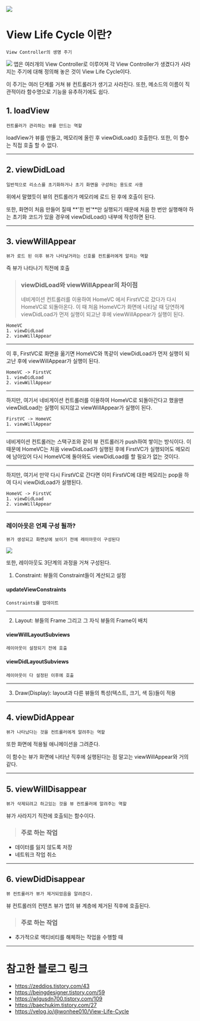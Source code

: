 ![](https://velog.velcdn.com/images/blooper20/post/4f7b8741-164e-4617-b482-f223dbc1428b/image.png)

# View Life Cycle 이란?

```
View Controller의 생명 주기
```

![](https://velog.velcdn.com/images/blooper20/post/8351868c-776e-4645-a554-51422422bb1e/image.png)
앱은 여러개의 View Controller로 이루어져 각 View Controller가 생겼다가 사라지는 주기에 대해 정의해 놓은 것이 View Life Cycle이다.

이 주기는 여러 단계를 거쳐 뷰 컨트롤러가 생기고 사라진다.
또한, 메소드의 이름이 직관적이라 함수명으로 기능을 유추하기에도 쉽다.

## 1. loadView

```
컨트롤러가 관리하는 뷰를 만드는 역할
```

loadView가 뷰를 만들고, 메모리에 올린 후 viewDidLoad() 호출한다.
또한, 이 함수는 직접 호출 할 수 없다.

---

## 2. viewDidLoad

```
일반적으로 리소스를 초기화하거나 초기 화면을 구성하는 용도로 사용
```

위에서 말했듯이 뷰의 컨트롤러가 메모리에 로드 된 후에 호출이 된다.

또한, 화면이 처음 만들어 질때 **'한 번'**만 실행되기 때문에 처음 한 번만 실행해야 하는 초기화 코드가 있을 경우에 viewDidLoad() 내부에 작성하면 된다.

---

## 3. viewWillAppear

```
뷰가 로드 된 이후 뷰가 나타날거라는 신호를 컨트롤러에게 알리는 역할
```

즉 뷰가 나타나기 직전에 호출

> ### viewDidLoad와 viewWillAppear의 차이점
>
> 네비게이션 컨트롤러를 이용하여 HomeVC 에서 FirstVC로 갔다가 다시 HomeVC로 되돌아온다.
> 이 때 처음 HomeVC가 화면에 나타날 때 당연하게 viewDidLoad가 먼저 실행이 되고난 후에 viewWillAppear가 실행이 된다.

```
HomeVC
1. viewDidLoad
2. viewWillAppear
```

---

이 후, FirstVC로 화면을 옮기면 HomeVC와 똑같이 viewDidLoad가 먼저 실행이 되고난 후에 viewWillAppear가 실행이 된다.

```
HomeVC -> FirstVC
1. viewDidLoad
2. viewWillAppear
```

---

하지만, 여기서 네비게이션 컨트롤러를 이용하여 HomeVC로 되돌아간다고 했을땐 viewDidLoad는 실행이 되지않고 viewWillAppear가 실행이 된다.

```
FirstVC -> HomeVC
1. viewWillAppear
```

---

네비게이션 컨트롤러는 스택구조와 같이 뷰 컨트롤러가 push하여 쌓이는 방식이다.
이 때문에 HomeVC는 처음 viewDidLoad가 실행된 후에 FirstVC가 실행되어도 메모리에 남아있어 다시 HomeVC에 돌아와도 viewDidLoad를 할 필요가 없는 것이다.

---

하지만, 여기서 만약 다시 FirstVC로 간다면 이미 FirstVC에 대한 메모리는 pop을 하여 다시 viewDidLoad가 실행된다.

```
HomeVC -> FirstVC
1. viewDidLoad
2. viewWillAppear
```

---

### 레이아웃은 언제 구성 될까?

```
뷰가 생성되고 화면상에 보이기 전에 레이아웃이 구성된다
```

![](https://velog.velcdn.com/images/blooper20/post/39b55db8-52a7-487b-a456-91cdfb4c4283/image.png)

또한, 레이아웃도 3단계의 과정을 거쳐 구성된다.

1. Constraint: 뷰들의 Constraint들이 계산되고 설정

#### updateViewConstraints

```
Constraints를 업데이트
```

---

2. Layout: 뷰들의 Frame 그리고 그 자식 뷰들의 Frame이 배치

#### viewWillLayoutSubviews

```
레이아웃이 설정되기 전에 호출
```

#### viewDidLayoutSubviews

```
레이아웃이 다 설정된 이후에 호출
```

---

3. Draw(Display): layout과 다른 뷰들의 특성(텍스트, 크기, 색 등)들이 적용

---

## 4. viewDidAppear

```
뷰가 나타났다는 것을 컨트롤러에게 알려주는 역할
```

또한 화면에 적용될 애니메이션을 그려준다.

이 함수는 뷰가 화면에 나타난 직후에 실행된다는 점 말고는 viewWillAppear와 거의 같다.

---

## 5. viewWillDisappear

```
뷰가 삭제되려고 하고있는 것을 뷰 컨트롤러에 알려주는 역할
```

뷰가 사라지기 직전에 호출되는 함수이다.

> ### 주로 하는 작업

- 데이터를 잃지 않도록 저장
- 네트워크 작업 취소

---

## 6. viewDidDisappear

```
뷰 컨트롤러가 뷰가 제거되었음을 알려준다.
```

뷰 컨트롤러의 컨텐츠 뷰가 앱의 뷰 계층에 제거된 직후에 호출된다.

> ### 주로 하는 작업

- 추가적으로 액티비티를 해체하는 작업을 수행할 때

---

# 참고한 블로그 링크

- https://zeddios.tistory.com/43
- https://beingdesigner.tistory.com/59
- https://wlgusdn700.tistory.com/109
- https://baechukim.tistory.com/27
- https://velog.io/@wonhee010/View-Life-Cycle
